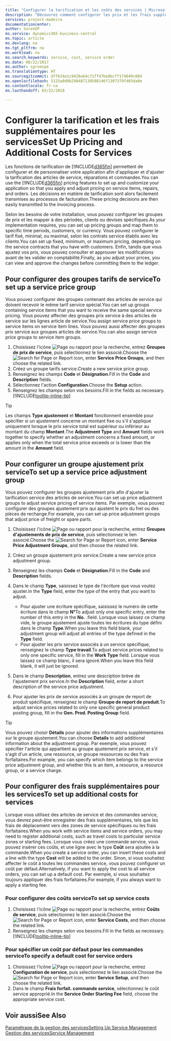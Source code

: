 ```yaml
---
title: "Configurer la tarification et les coûts des services | Microsoft Docs"
description: "Découvrez comment configurer les prix et les frais supplémentaires des services."
services: project-madeira
documentationcenter: 
author: SorenGP
ms.service: dynamics365-business-central
ms.topic: article
ms.devlang: na
ms.tgt_pltfrm: na
ms.workload: na
ms.search.keywords: service, cost, service order
ms.date: 08/22/2017
ms.author: sgroespe
ms.translationtype: HT
ms.sourcegitcommit: d7fb34e1c9428a64c71ff47be8bcff174649c00d
ms.openlocfilehash: 5125a0d0b298487130588146f1307379f465da0e
ms.contentlocale: fr-ca
ms.lasthandoff: 03/22/2018

---
```


# <a name="set-up-pricing-and-additional-costs-for-services"></a><span data-ttu-id="08ea7-103">Configurer la tarification et les frais supplémentaires pour les services</span><span class="sxs-lookup"><span data-stu-id="08ea7-103">Set Up Pricing and Additional Costs for Services</span></span>
<span data-ttu-id="08ea7-104">Les fonctions de tarification de [!INCLUDE[d365fin](includes/d365fin_md.md)] permettent de configurer et de personnaliser votre application afin d'appliquer et d'ajuster la tarification des articles de service, réparations et commandes.</span><span class="sxs-lookup"><span data-stu-id="08ea7-104">You can use the [!INCLUDE[d365fin](includes/d365fin_md.md)] pricing features to set up and customize your application so that you apply and adjust pricing on service items, repairs, and orders.</span></span> <span data-ttu-id="08ea7-105">Les décisions en matière de tarification sont alors facilement transmises au processus de facturation.</span><span class="sxs-lookup"><span data-stu-id="08ea7-105">These pricing decisions are then easily transmitted to the invoicing process.</span></span>  
  
<span data-ttu-id="08ea7-106">Selon les besoins de votre installation, vous pouvez configurer les groupes de prix et les mapper à des périodes, clients ou devises spécifiques.</span><span class="sxs-lookup"><span data-stu-id="08ea7-106">As your implementation requires, you can set up pricing groups and map them to specific time periods, customers, or currency.</span></span> <span data-ttu-id="08ea7-107">Vous pouvez configurer le tarif fixé, minimal, ou maximal, selon les contrats service établis avec les clients.</span><span class="sxs-lookup"><span data-stu-id="08ea7-107">You can set up fixed, minimum, or maximum pricing, depending on the service contracts that you have with customers.</span></span> <span data-ttu-id="08ea7-108">Enfin, tandis que vous ajustez vos prix, vous pouvez consulter et approuver les modifications avant de les valider en comptabilité.</span><span class="sxs-lookup"><span data-stu-id="08ea7-108">Finally, as you adjust your prices, you can view and approve the changes before committing them to the ledger.</span></span>  

## <a name="to-set-up-a-service-price-group"></a><span data-ttu-id="08ea7-109">Pour configurer des groupes tarifs de service</span><span class="sxs-lookup"><span data-stu-id="08ea7-109">To set up a service price group</span></span>
<span data-ttu-id="08ea7-110">Vous pouvez configurer des groupes contenant des articles de service qui doivent recevoir le même tarif service spécial.</span><span class="sxs-lookup"><span data-stu-id="08ea7-110">You can set up groups containing service items that you want to receive the same special service pricing.</span></span> <span data-ttu-id="08ea7-111">Vous pouvez affecter des groupes prix service à des articles de service sur les lignes article de service.</span><span class="sxs-lookup"><span data-stu-id="08ea7-111">You assign service price groups to service items on service item lines.</span></span> <span data-ttu-id="08ea7-112">Vous pouvez aussi affecter des groupes prix service aux groupes articles de service.</span><span class="sxs-lookup"><span data-stu-id="08ea7-112">You can also assign service price groups to service item groups.</span></span>  

1. <span data-ttu-id="08ea7-113">Choisissez l'icône ![Page ou rapport pour la recherche](media/ui-search/search_small.png "icône Page ou rapport pour la recherche"), entrez **Groupes de prix de service**, puis sélectionnez le lien associé.</span><span class="sxs-lookup"><span data-stu-id="08ea7-113">Choose the ![Search for Page or Report](media/ui-search/search_small.png "Search for Page or Report icon") icon, enter **Service Price Groups**, and then choose the related link.</span></span>  
2. <span data-ttu-id="08ea7-114">Créez un groupe tarifs service.</span><span class="sxs-lookup"><span data-stu-id="08ea7-114">Create a new service price group.</span></span>  
3. <span data-ttu-id="08ea7-115">Renseignez les champs **Code** et **Désignation**.</span><span class="sxs-lookup"><span data-stu-id="08ea7-115">Fill in the **Code** and **Description** fields.</span></span>  
4. <span data-ttu-id="08ea7-116">Sélectionnez l'action **Configuration**.</span><span class="sxs-lookup"><span data-stu-id="08ea7-116">Choose the **Setup** action.</span></span>  
2. <span data-ttu-id="08ea7-117">Renseignez les champs selon vos besoins.</span><span class="sxs-lookup"><span data-stu-id="08ea7-117">Fill in the fields as necessary.</span></span> [!INCLUDE[tooltip-inline-tip](includes/tooltip-inline-tip_md.md)]  

 > [!Tip]
 > <span data-ttu-id="08ea7-118">Les champs **Type ajustement** et **Montant** fonctionnent ensemble pour spécifier si un ajustement concerne un montant fixe ou s'il s'applique uniquement lorsque le prix service total est supérieur ou inférieur au montant du champ **Montant**.</span><span class="sxs-lookup"><span data-stu-id="08ea7-118">The **Adjustment Type** and **Amount** fields work together to specify whether an adjustment concerns a fixed amount, or applies only when the total service price exceeds or is lower than the amount in the **Amount** field.</span></span>  

## <a name="to-set-up-a-service-price-adjustment-group"></a><span data-ttu-id="08ea7-119">Pour configurer un groupe ajustement prix service</span><span class="sxs-lookup"><span data-stu-id="08ea7-119">To set up a service price adjustment group</span></span>  
<span data-ttu-id="08ea7-120">Vous pouvez configurer les groupes ajustement prix afin d'ajuster la tarification service des articles de service.</span><span class="sxs-lookup"><span data-stu-id="08ea7-120">You can set up price adjustment groups to adjust service pricing of service items.</span></span> <span data-ttu-id="08ea7-121">Par exemple, vous pouvez configurer des groupes ajustement prix qui ajustent le prix du fret ou des pièces de rechange.</span><span class="sxs-lookup"><span data-stu-id="08ea7-121">For example, you can set up price adjustment groups that adjust price of freight or spare parts.</span></span>  
  
1. <span data-ttu-id="08ea7-122">Choisissez l'icône ![Page ou rapport pour la recherche](media/ui-search/search_small.png "icône Page ou rapport pour la recherche"), entrez **Groupes d'ajustements de prix de service**, puis sélectionnez le lien associé.</span><span class="sxs-lookup"><span data-stu-id="08ea7-122">Choose the ![Search for Page or Report](media/ui-search/search_small.png "Search for Page or Report icon") icon, enter **Service Price Adjustment Groups**, and then choose the related link.</span></span>  
2. <span data-ttu-id="08ea7-123">Créez un groupe ajustement prix service.</span><span class="sxs-lookup"><span data-stu-id="08ea7-123">Create a new service price adjustment group.</span></span>  
3. <span data-ttu-id="08ea7-124">Renseignez les champs **Code** et **Désignation**.</span><span class="sxs-lookup"><span data-stu-id="08ea7-124">Fill in the **Code** and **Description** fields.</span></span>  
4. <span data-ttu-id="08ea7-125">Dans le champ **Type**, saisissez le type de l'écriture que vous voulez ajuster.</span><span class="sxs-lookup"><span data-stu-id="08ea7-125">In the **Type** field, enter the type of the entry that you want to adjust.</span></span>  
  
    * <span data-ttu-id="08ea7-126">Pour ajuster une écriture spécifique, saisissez le numéro de cette écriture dans le champ **N°**</span><span class="sxs-lookup"><span data-stu-id="08ea7-126">To adjust only one specific entry, enter the number of this entry in the **No.**</span></span> <span data-ttu-id="08ea7-127">.</span><span class="sxs-lookup"><span data-stu-id="08ea7-127">field.</span></span> <span data-ttu-id="08ea7-128">Lorsque vous laissez ce champ vide, le groupe ajustement ajuste toutes les écritures du type défini dans le champ **Type**.</span><span class="sxs-lookup"><span data-stu-id="08ea7-128">When you leave this field blank, your adjustment group will adjust all entries of the type defined in the **Type** field.</span></span>  
    * <span data-ttu-id="08ea7-129">Pour ajuster les prix service associés à un service spécifique, renseignez le champ **Type travail**.</span><span class="sxs-lookup"><span data-stu-id="08ea7-129">To adjust service prices related to only one specific service, fill in the **Work Type** field.</span></span> <span data-ttu-id="08ea7-130">Lorsque vous laissez ce champ blanc, il sera ignoré.</span><span class="sxs-lookup"><span data-stu-id="08ea7-130">When you leave this field blank, it will just be ignored.</span></span>  
  
5. <span data-ttu-id="08ea7-131">Dans le champ **Description**, entrez une description brève de l'ajustement prix service.</span><span class="sxs-lookup"><span data-stu-id="08ea7-131">In the **Description** field, enter a short description of the service price adjustment.</span></span>  
6. <span data-ttu-id="08ea7-132">Pour ajuster les prix de service associés à un groupe de report de produit spécifique, renseignez le champ **Groupe de report de produit**.</span><span class="sxs-lookup"><span data-stu-id="08ea7-132">To adjust service prices related to only one specific general product posting group, fill in the **Gen. Prod. Posting Group** field.</span></span>

> [!Tip]
> <span data-ttu-id="08ea7-133">Vous pouvez choisir **Détails** pour ajouter des informations supplémentaires sur le groupe ajustement.</span><span class="sxs-lookup"><span data-stu-id="08ea7-133">You can choose **Details** to add additional information about the adjustment group.</span></span> <span data-ttu-id="08ea7-134">Par exemple, vous pouvez spécifier l'article qui appartient au groupe ajustement prix service, et s'il s'agit d'un article, une ressource, un groupe ressources ou des frais forfaitaires.</span><span class="sxs-lookup"><span data-stu-id="08ea7-134">For example, you can specify which item belongs to the service price adjustment group, and whether this is an item, a resource, a resource group, or a service charge.</span></span>  

## <a name="to-set-up-additional-costs-for-services"></a><span data-ttu-id="08ea7-135">Pour configurer des frais supplémentaires pour les services</span><span class="sxs-lookup"><span data-stu-id="08ea7-135">To set up additional costs for services</span></span>
<span data-ttu-id="08ea7-136">Lorsque vous utilisez des articles de service et des commandes service, vous devrez peut-être enregistrer des frais supplémentaires, tels que les frais de déplacement vers des zones de service spécifiques ou les frais forfaitaires.</span><span class="sxs-lookup"><span data-stu-id="08ea7-136">When you work with service items and service orders, you may need to register additional costs, such as travel costs to particular service zones or starting fees.</span></span> <span data-ttu-id="08ea7-137">Lorsque vous créez une commande service, vous pouvez insérer ces coûts, et une ligne avec le type **Coût** sera ajoutée à la commande.</span><span class="sxs-lookup"><span data-stu-id="08ea7-137">When you create a service order, you can insert these costs and a line with the type **Cost** will be added to the order.</span></span> <span data-ttu-id="08ea7-138">Sinon, si vous souhaitez affecter le coût à toutes les commandes service, vous pouvez configurer un coût par défaut.</span><span class="sxs-lookup"><span data-stu-id="08ea7-138">Alternatively, if you want to apply the cost to all service orders, you can set up a default cost.</span></span> <span data-ttu-id="08ea7-139">Par exemple, si vous souhaitez toujours appliquer des frais forfaitaires.</span><span class="sxs-lookup"><span data-stu-id="08ea7-139">For example, if you always want to apply a starting fee.</span></span>
  
### <a name="to-set-up-service-costs"></a><span data-ttu-id="08ea7-140">Pour configurer des coûts service</span><span class="sxs-lookup"><span data-stu-id="08ea7-140">To set up service costs</span></span>
1. <span data-ttu-id="08ea7-141">Choisissez l'icône ![Page ou rapport pour la recherche](media/ui-search/search_small.png "icône Page ou rapport pour la recherche"), entrez **Coûts de service**, puis sélectionnez le lien associé.</span><span class="sxs-lookup"><span data-stu-id="08ea7-141">Choose the ![Search for Page or Report](media/ui-search/search_small.png "Search for Page or Report icon") icon, enter **Service Costs**, and then choose the related link.</span></span> 
2. <span data-ttu-id="08ea7-142">Renseignez les champs selon vos besoins.</span><span class="sxs-lookup"><span data-stu-id="08ea7-142">Fill in the fields as necessary.</span></span> [!INCLUDE[tooltip-inline-tip](includes/tooltip-inline-tip_md.md)]  

### <a name="to-specify-a-default-cost-for-service-orders"></a><span data-ttu-id="08ea7-143">Pour spécifier un coût par défaut pour les commandes service</span><span class="sxs-lookup"><span data-stu-id="08ea7-143">To specify a default cost for service orders</span></span>
1. <span data-ttu-id="08ea7-144">Choisissez l'icône ![Page ou rapport pour la recherche](media/ui-search/search_small.png "icône Page ou rapport pour la recherche"), entrez **Configuration de service**, puis sélectionnez le lien associé.</span><span class="sxs-lookup"><span data-stu-id="08ea7-144">Choose the ![Search for Page or Report](media/ui-search/search_small.png "Search for Page or Report icon") icon, enter **Service Setup**, and then choose the related link.</span></span> 
2. <span data-ttu-id="08ea7-145">Dans le champ **Frais forfait. commande service**, sélectionnez le coût service approprié.</span><span class="sxs-lookup"><span data-stu-id="08ea7-145">In the **Service Order Starting Fee** field, choose the appropriate service cost.</span></span>

## <a name="see-also"></a><span data-ttu-id="08ea7-146">Voir aussi</span><span class="sxs-lookup"><span data-stu-id="08ea7-146">See Also</span></span>
[<span data-ttu-id="08ea7-147">Paramétrage de la gestion des services</span><span class="sxs-lookup"><span data-stu-id="08ea7-147">Setting Up Service Management</span></span>](service-setup-service.md)  
[<span data-ttu-id="08ea7-148">Gestion des services</span><span class="sxs-lookup"><span data-stu-id="08ea7-148">Service Management</span></span>](service-service.md)  

